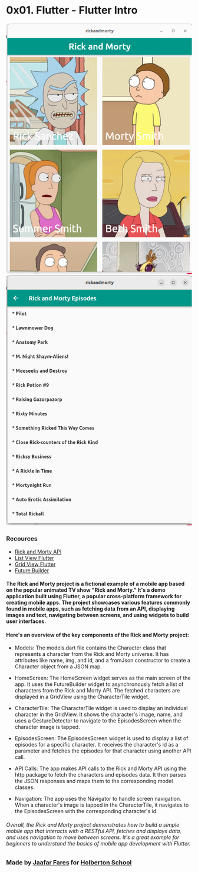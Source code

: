 # 0x01. Flutter - Flutter Intro
![Screenshot](1.png) ![Screenshot](2.png)

### Recources
* [Rick and Morty API](https://rickandmortyapi.com/)
* [List View Flutter](https://www.geeksforgeeks.org/listview-builder-in-flutter/)
* [Grid View Flutter](https://www.kindacode.com/article/flutter-gridview-builder-example/)
* [Future Builder](https://api.flutter.dev/flutter/widgets/FutureBuilder-class.html)

#### The Rick and Morty project is a fictional example of a mobile app based on the popular animated TV show "Rick and Morty." It's a demo application built using Flutter, a popular cross-platform framework for creating mobile apps. The project showcases various features commonly found in mobile apps, such as fetching data from an API, displaying images and text, navigating between screens, and using widgets to build user interfaces.

#### Here's an overview of the key components of the Rick and Morty project:

* Models: The models.dart file contains the Character class that represents a character from the Rick and Morty universe. It has attributes like name, img, and id, and a fromJson constructor to create a Character object from a JSON map.

* HomeScreen: The HomeScreen widget serves as the main screen of the app. It uses the FutureBuilder widget to asynchronously fetch a list of characters from the Rick and Morty API. The fetched characters are displayed in a GridView using the CharacterTile widget.

* CharacterTile: The CharacterTile widget is used to display an individual character in the GridView. It shows the character's image, name, and uses a GestureDetector to navigate to the EpisodesScreen when the character image is tapped.

* EpisodesScreen: The EpisodesScreen widget is used to display a list of episodes for a specific character. It receives the character's id as a parameter and fetches the episodes for that character using another API call.

* API Calls: The app makes API calls to the Rick and Morty API using the http package to fetch the characters and episodes data. It then parses the JSON responses and maps them to the corresponding model classes.

* Navigation: The app uses the Navigator to handle screen navigation. When a character's image is tapped in the CharacterTile, it navigates to the EpisodesScreen with the corresponding character's id.

###### Overall, the Rick and Morty project demonstrates how to build a simple mobile app that interacts with a RESTful API, fetches and displays data, and uses navigation to move between screens. It's a great example for beginners to understand the basics of mobile app development with Flutter.



### Made by [Jaafar Fares](https://jaafarfares.github.io/) for [Holberton School](https://www.holbertonschool.com/)
